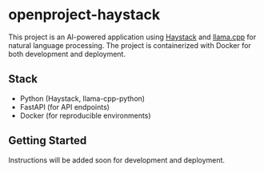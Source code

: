 # openproject-haystack

This project is an AI-powered application using [Haystack](https://github.com/deepset-ai/haystack) and [llama.cpp](https://github.com/ggerganov/llama.cpp) for natural language processing. The project is containerized with Docker for both development and deployment.

## Stack
- Python (Haystack, llama-cpp-python)
- FastAPI (for API endpoints)
- Docker (for reproducible environments)

## Getting Started
Instructions will be added soon for development and deployment.
